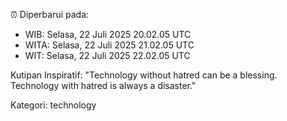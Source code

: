 ⏰ Diperbarui pada:
- WIB: Selasa, 22 Juli 2025 20.02.05 UTC
- WITA: Selasa, 22 Juli 2025 21.02.05 UTC
- WIT: Selasa, 22 Juli 2025 22.02.05 UTC

Kutipan Inspiratif:
"Technology without hatred can be a blessing. Technology with hatred is always a disaster."


Kategori: technology


